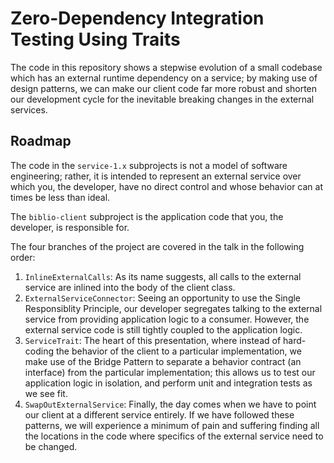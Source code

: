 # Zero-Dependency Integration Testing Using Traits

The code in this repository shows a stepwise evolution of a small codebase which has an external runtime dependency on a service; by making use of design patterns, we can make our client code far more robust and shorten our development cycle for the inevitable breaking changes in the external services.

## Roadmap

  The code in the `service-1.x` subprojects is not a model of software engineering; rather, it is intended to represent an external service over which you, the developer, have no direct control and whose behavior can at times be less than ideal.

  The `biblio-client` subproject is the application code that you, the developer, is responsible for.
  
  The four branches of the project are covered in the talk in the following order:

  1. `InlineExternalCalls`: As its name suggests, all calls to the external service are inlined into the body of the client class.
  2. `ExternalServiceConnector`: Seeing an opportunity to use the Single Responsiblity Principle, our developer segregates talking to the external service from providing application logic to a consumer. However, the external service code is still tightly coupled to the application logic.
  3. `ServiceTrait`: The heart of this presentation, where instead of hard-coding the behavior of the client to a particular implementation, we make use of the Bridge Pattern to separate a behavior contract (an interface) from the particular implementation; this allows us to test our application logic in isolation, and perform unit and integration tests as we see fit.
  4. `SwapOutExternalService`: Finally, the day comes when we have to point our client at a different service entirely. If we have followed these patterns, we will experience a minimum of pain and suffering finding all the locations in the code where specifics of the external service need to be changed.